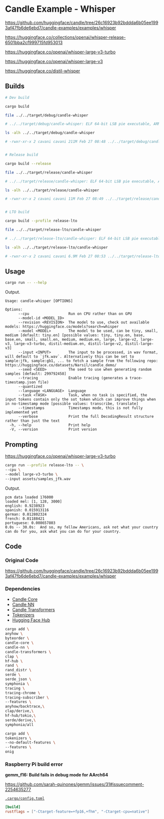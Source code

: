 # Candle Example - Whisper

<https://github.com/huggingface/candle/tree/26c16923b92bddda6b05ee1993af47fb6de6ebd7/candle-examples/examples/whisper>

<https://huggingface.co/collections/openai/whisper-release-6501bba2cf999715fd953013>

<https://huggingface.co/openai/whisper-large-v3-turbo>

<https://huggingface.co/openai/whisper-large-v3>

<https://huggingface.co/distil-whisper>

## Builds

```sh
# Dev build

cargo build

file ../../target/debug/candle-whisper

# ../../target/debug/candle-whisper: ELF 64-bit LSB pie executable, ARM aarch64, version 1 (SYSV), dynamically linked, interpreter /lib/ld-linux-aarch64.so.1, BuildID[sha1]=78855e489613457b06aca14124a565a9ebc24f2a, for GNU/Linux 3.7.0, with debug_info, not stripped

ls -alh ../../target/debug/candle-whisper

# -rwxr-xr-x 2 cavani cavani 211M Feb 27 08:48 ../../target/debug/candle-whisper


# Release build

cargo build --release

file ../../target/release/candle-whisper

# ../../target/release/candle-whisper: ELF 64-bit LSB pie executable, ARM aarch64, version 1 (SYSV), dynamically linked, interpreter /lib/ld-linux-aarch64.so.1, BuildID[sha1]=5738c15c0f3826f9ed78ac5006f5e66abc5d917e, for GNU/Linux 3.7.0, not stripped

ls -alh ../../target/release/candle-whisper

# -rwxr-xr-x 2 cavani cavani 11M Feb 27 08:49 ../../target/release/candle-whisper


# LTO build

cargo build --profile release-lto

file ../../target/release-lto/candle-whisper

# ../../target/release-lto/candle-whisper: ELF 64-bit LSB pie executable, ARM aarch64, version 1 (SYSV), dynamically linked, interpreter /lib/ld-linux-aarch64.so.1, BuildID[sha1]=6eb79fe3059e1e040a01478f88604663186bb548, for GNU/Linux 3.7.0, stripped

ls -alh ../../target/release-lto/candle-whisper

# -rwxr-xr-x 2 cavani cavani 6.9M Feb 27 08:53 ../../target/release-lto/candle-whisper
```

## Usage

```sh
cargo run -- --help
```

Output.

```text
Usage: candle-whisper [OPTIONS]

Options:
      --cpu                  Run on CPU rather than on GPU
      --model-id <MODEL_ID>
      --revision <REVISION>  The model to use, check out available models: https://huggingface.co/models?search=whisper
      --model <MODEL>        The model to be used, can be tiny, small, medium [default: tiny.en] [possible values: tiny, tiny.en, base, base.en, small, small.en, medium, medium.en, large, large-v2, large-v3, large-v3-turbo, distil-medium.en, distil-large-v2, distil-large-v3]
      --input <INPUT>        The input to be processed, in wav format, will default to `jfk.wav`. Alternatively this can be set to sample:jfk, sample:gb1, ... to fetch a sample from the following repo: https://huggingface.co/datasets/Narsil/candle_demo/
      --seed <SEED>          The seed to use when generating random samples [default: 299792458]
      --tracing              Enable tracing (generates a trace-timestamp.json file)
      --quantized
      --language <LANGUAGE>  Language
      --task <TASK>          Task, when no task is specified, the input tokens contain only the sot token which can improve things when in no-timestamp mode [possible values: transcribe, translate]
      --timestamps           Timestamps mode, this is not fully implemented yet
      --verbose              Print the full DecodingResult structure rather than just the text
  -h, --help                 Print help
  -V, --version              Print version
```

## Prompting

<https://huggingface.co/openai/whisper-large-v3-turbo>

```sh
cargo run --profile release-lto -- \
--cpu \
--model large-v3-turbo \
--input assets/samples_jfk.wav
```

Output.

```text
pcm data loaded 176000
loaded mel: [1, 128, 3000]
english: 0.9238923
spanish: 0.015913116
german: 0.012802324
french: 0.01188421
portuguese: 0.008657803
0.0s -- 30.0s:  And so, my fellow Americans, ask not what your country can do for you, ask what you can do for your country.
```

## Code

### Original Code

<https://github.com/huggingface/candle/tree/26c16923b92bddda6b05ee1993af47fb6de6ebd7/candle-examples/examples/whisper>

### Dependencies

- [Candle Core](https://crates.io/crates/candle-core)
- [Candle NN](https://crates.io/crates/candle-nn)
- [Candle Transformers](https://crates.io/crates/candle-transformers)
- [Tokenizers](https://crates.io/crates/tokenizers)
- [Hugging Face Hub](https://crates.io/crates/hf-hub)

```sh
cargo add \
anyhow \
byteorder \
candle-core \
candle-nn \
candle-transformers \
clap \
hf-hub \
rand \
rand_distr \
serde \
serde_json \
symphonia \
tracing \
tracing-chrome \
tracing-subscriber \
--features \
anyhow/backtrace,\
clap/derive,\
hf-hub/tokio,\
serde/derive,\
symphonia/all

cargo add \
tokenizers \
--no-default-features \
--features \
onig
```

### Raspberry Pi build error

**gemm_f16: Build fails in debug mode for AArch64**

<https://github.com/sarah-quinones/gemm/issues/31#issuecomment-2254635277>

[`.cargo/config.toml`](./.cargo/config.toml)

```toml
[build]
rustflags = ["-Ctarget-feature=+fp16,+fhm", "-Ctarget-cpu=native"]
```

